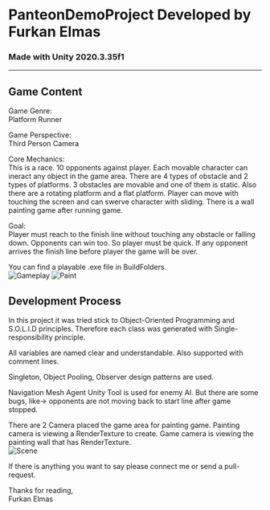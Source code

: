 # PanteonDemoProject Developed by Furkan Elmas
### Made with Unity 2020.3.35f1
---

## Game Content
Game Genre: \
Platform Runner

Game Perspective: \
Third Person Camera

Core Mechanics: \
This is a race. 10 opponents against player. Each movable character can ineract any object in the game area.
There are 4 types of obstacle and 2 types of platforms. 3 obstacles are movable and one of them is static.
Also there are a rotating platform and a flat platform.
Player can move with touching the screen and can swerve character with sliding.
There is a wall painting game after running game.

Goal: \
Player must reach to the finish line without touching any obstacle or falling down.
Opponents can win too. So player must be quick. If any opponent arrives the finish line before player the game will be over.

You can find a playable .exe file in BuildFolders.\
![Gameplay](https://user-images.githubusercontent.com/98258752/177772531-b36c27c5-5ef8-4da1-b4de-a96e6ae7ff37.png)
![Paint](https://user-images.githubusercontent.com/98258752/177772970-20748927-b642-4bed-aa4c-831b444ff948.png)


## Development Process
In this project it was tried stick to Object-Oriented Programming and S.O.L.I.D principles. Therefore each class was generated with Single-responsibility principle.

All variables are named clear and understandable. Also supported with comment lines.

Singleton, Object Pooling, Observer design patterns are used.

Navigation Mesh Agent Unity Tool is used for enemy AI. But there are some bugs, like-> opponents are not moving back to start line after game stopped.

There are 2 Camera placed the game area for painting game. Painting camera is viewing a RenderTexture to create. 
Game camera is viewing the painting wall that has RenderTexture. \
![Scene](https://user-images.githubusercontent.com/98258752/177772732-f367c5bd-a928-474e-8ea0-0b24b7d519ae.png)


If there is anything you want to say please connect me or send a pull-request.

Thanks for reading, \
Furkan Elmas
